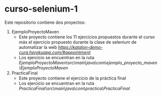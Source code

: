 # curso-selenium-1
Este repositorio contiene dos proyectos:
1. EjemploProyectoMaven
   - Este proyecto contiene los 11 ejercicios propuestos durante el curso más el ejercicio propuesto durante la clase de selenium de automatizar la web *https://katalon-demo-cura.herokuapp.com/#appointment*
   - Los ejercicio se encuentran en la ruta *EjemploProyectoMaven\src\main\java\com\ejemplo_proyecto_maven\EjemploProyectoMaven*
3. PracticaFinal
   - Este proyecto contiene el ejercicio de la práctica final
   - Los ejercicio se encuentran en la ruta *PracticaFinal\src\main\java\com\practica\PracticaFinal*
